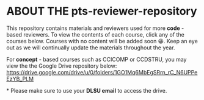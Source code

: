 # ABOUT THE pts-reviewer-repository

This repository contains materials and reviewers used for more **code** - based reviewers. To view the contents of each course, click any of the courses below. Courses with no content will be added soon 😀. Keep an eye out as we will continually update the materials throughout the year.

For **concept** - based courses such as CCICOMP or CCDSTRU, you may view the the Google Drive repository below:
https://drive.google.com/drive/u/0/folders/1GO1Mq6MbEgSRrn_rC_N6UPPeEzYB_PLM

\* Please make sure to use your **DLSU email** to access the drive.
